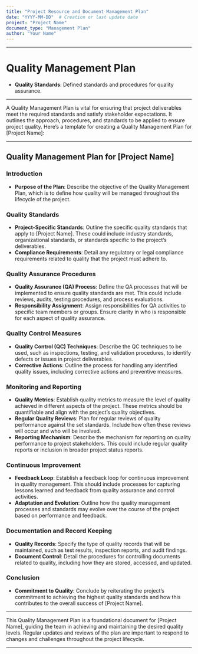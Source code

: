 ```yaml
---
title: "Project Resource and Document Management Plan"
date: "YYYY-MM-DD"  # Creation or last update date
project: "Project Name"
document_type: "Management Plan"
author: "Your Name"
---
```

---
# Quality Management Plan

- **Quality Standards**: Defined standards and procedures for quality assurance.

---
A Quality Management Plan is vital for ensuring that project deliverables meet the required standards and satisfy stakeholder expectations. It outlines the approach, procedures, and standards to be applied to ensure project quality. Here’s a template for creating a Quality Management Plan for [Project Name]:

---

## Quality Management Plan for [Project Name]

### Introduction
- **Purpose of the Plan**: Describe the objective of the Quality Management Plan, which is to define how quality will be managed throughout the lifecycle of the project.

### Quality Standards
- **Project-Specific Standards**: Outline the specific quality standards that apply to [Project Name]. These could include industry standards, organizational standards, or standards specific to the project’s deliverables.
- **Compliance Requirements**: Detail any regulatory or legal compliance requirements related to quality that the project must adhere to.

### Quality Assurance Procedures
- **Quality Assurance (QA) Process**: Define the QA processes that will be implemented to ensure quality standards are met. This could include reviews, audits, testing procedures, and process evaluations.
- **Responsibility Assignment**: Assign responsibilities for QA activities to specific team members or groups. Ensure clarity in who is responsible for each aspect of quality assurance.

### Quality Control Measures
- **Quality Control (QC) Techniques**: Describe the QC techniques to be used, such as inspections, testing, and validation procedures, to identify defects or issues in project deliverables.
- **Corrective Actions**: Outline the process for handling any identified quality issues, including corrective actions and preventive measures.

### Monitoring and Reporting
- **Quality Metrics**: Establish quality metrics to measure the level of quality achieved in different aspects of the project. These metrics should be quantifiable and align with the project’s quality objectives.
- **Regular Quality Reviews**: Plan for regular reviews of quality performance against the set standards. Include how often these reviews will occur and who will be involved.
- **Reporting Mechanism**: Describe the mechanism for reporting on quality performance to project stakeholders. This could include regular quality reports or inclusion in broader project status reports.

### Continuous Improvement
- **Feedback Loop**: Establish a feedback loop for continuous improvement in quality management. This should include processes for capturing lessons learned and feedback from quality assurance and control activities.
- **Adaptation and Evolution**: Outline how the quality management processes and standards may evolve over the course of the project based on performance and feedback.

### Documentation and Record Keeping
- **Quality Records**: Specify the type of quality records that will be maintained, such as test results, inspection reports, and audit findings.
- **Document Control**: Detail the procedures for controlling documents related to quality, including how they are stored, accessed, and updated.

### Conclusion
- **Commitment to Quality**: Conclude by reiterating the project’s commitment to achieving the highest quality standards and how this contributes to the overall success of [Project Name].

---

This Quality Management Plan is a foundational document for [Project Name], guiding the team in achieving and maintaining the desired quality levels. Regular updates and reviews of the plan are important to respond to changes and challenges throughout the project lifecycle.

---
